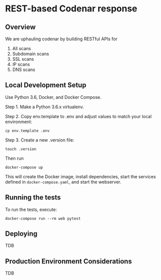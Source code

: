 # REST-based Codenar response 

## Overview

We are uphauling codenar by building RESTful APIs for 
1. All scans
2. Subdomain scans
3. SSL scans
4. IP scans
5. DNS scans

## Local Development Setup

Use Python 3.6, Docker, and Docker Compose.

Step 1. 
Make a Python 3.6.x virtualenv.

Step 2.
Copy env.template to .env and adjust values to match your local environment:

    cp env.template .env

Step 3.
Create a new .version file:

    touch .version

Then run

    docker-compose up

This will create the Docker image, install dependencies, start the services defined in `docker-compose.yaml`, and start the webserver.

## Running the tests

To run the tests, execute:

    docker-compose run --rm web pytest

## Deploying

TDB

## Production Environment Considerations

TDB

